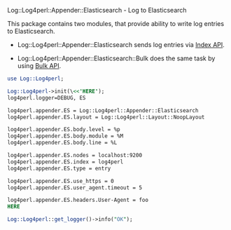 Log::Log4perl::Appender::Elasticsearch - Log to Elasticsearch

This package contains two modules, that provide ability to write log entries to Elasticsearch.

  * Log::Log4perl::Appender::Elasticsearch sends log entries via <a href="http://www.elasticsearch.org/guide/en/elasticsearch/reference/current/docs-index_.html">Index API</a>.

  * Log::Log4perl::Appender::Elasticsearch::Bulk does the same task by using <a href="http://www.elasticsearch.org/guide/en/elasticsearch/reference/current/docs-bulk.html">Bulk API</a>.


```perl
use Log::Log4perl;

Log::Log4perl->init(\<<'HERE');
log4perl.logger=DEBUG, ES

log4perl.appender.ES = Log::Log4perl::Appender::Elasticsearch
log4perl.appender.ES.layout = Log::Log4perl::Layout::NoopLayout

log4perl.appender.ES.body.level = %p
log4perl.appender.ES.body.module = %M
log4perl.appender.ES.body.line = %L

log4perl.appender.ES.nodes = localhost:9200
log4perl.appender.ES.index = log4perl
log4perl.appender.ES.type = entry

log4perl.appender.ES.use_https = 0
log4perl.appender.ES.user_agent.timeout = 5

log4perl.appender.ES.headers.User-Agent = foo
HERE

Log::Log4perl::get_logger()->info("OK");
```
